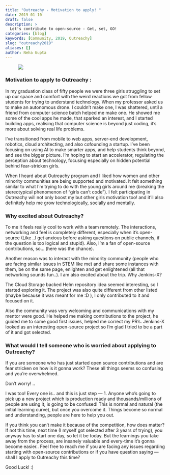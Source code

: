 ```yaml
---
title: "Outreachy - Motivation to apply! "
date: 2019-01-10
draft: false
description: >
  Let's contribute to open-source - Get, set, GO!
categories: [blog]
keywords: [Community, 2019, Outreachy]
slug: "outreachy2019"
aliases: []
author: Neha Gupta
---
```

<figure>
<img src="/images/community/events/outreachy.png"/>
</figure>

### Motivation to apply to Outreachy :
In my graduation class of fifty people we were three girls struggling to set up our space and comfort with the weird reactions we got from fellow students for trying to understand technology.
When my professor asked us to make an autonomous drone. I couldn’t make one, I was shattered, until a friend from computer science batch helped me make one. He showed me some of the cool apps he made, that sparked an interest, and I started building apps, realising that computer science is beyond just coding, it’s more about solving real life problems.

I’ve transitioned from mobile to web apps, server-end development, robotics, cloud architecting, and also cofounding a startup. I’ve been focusing on using AI to make smarter apps, and help students think beyond, and see the bigger picture. I’m hoping to start an accelerator, regulating the perception about technology, focusing especially on hidden potential behind fear-stricken girls.

When I heard about Outreachy program and I liked how women and other minority communities are being supported and motivated. It felt something similar to what I’m trying to do with the young girls around me (breaking the stereotypical phenomenon of “girls can’t code”). I felt participating in Outreachy will not only boost my but other girls motivation too! and it’ll also definitely help me grow technologically, socially and mentally.

### Why excited about Outreachy?
To me it feels really cool to work with a team remotely. The interactions, networking and feel is completely different, especially when it’s open-source (Like ..I get anxious before asking questions on public channels, if the question is too logical and stupid). Also, I’m a fan of open-source contributions, so… (here was the chance).

Another reason was to interact with the minority community (people who are facing similar issues in STEM like me) and share some instances with them, be on the same page, enlighten and get enlightened (all that networking sounds fun..). I am also excited about the trip.
Why Jenkins-X?

The Cloud Storage backed Helm repository idea seemed interesting, so I started exploring it. The project was also quite different from other listed (maybe because it was meant for me :D ), I only contributed to it and focused on it.

Also the community was very welcoming and communications with my mentor were good. He helped me making contributions to the project, he guided me to some good first issues, helped me correct my PR’s. Jenkins-X looked as an interesting open-source project so I’m glad I tried to be a part of it and got selected.

### What would I tell someone who is worried about applying to Outreachy?
If you are someone who has just started open source contributions and are fear stricken on how is it gonna work? These all things seems so confusing and you’re overwhelmed.

Don’t worry! ..

I was too! Every one is.. and this is just step — 1. Anyone who’s going to pick up a new project which is production ready and thousands/millions of people are using it, is going to be confused! This is normal and natural (the initial learning curve), but once you overcome it. Things become so normal and understanding, people are here to help you out.

If you think you can’t make it because of the competition, how does matter? If not this time, next time (I myself got selected after 3 years of trying), you anyway has to start one day, so let it be today. But the learnings you take away from the process, are insanely valuable and every-time it’s gonna become easier..
Feel free to reach me if you are facing any issues regarding starting with open-source contributions or if you have question saying — shall I apply to Outreachy this time?

Good Luck! :)